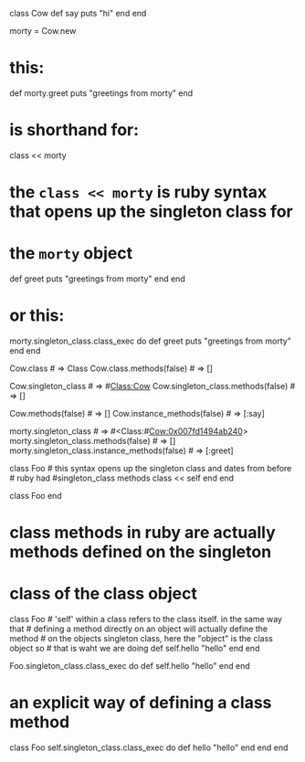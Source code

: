 class Cow def say puts "hi" end end

morty = Cow.new

# this:

def morty.greet puts "greetings from morty" end

# is shorthand for:

class << morty

# the `class << morty` is ruby syntax that opens up the singleton class for

# the `morty` object

def greet puts "greetings from morty" end end

# or this:

morty.singleton_class.class_exec do def greet puts "greetings from morty" end
end

Cow.class # => Class Cow.class.methods(false) # => []

Cow.singleton_class # => #<Class:Cow> Cow.singleton_class.methods(false) # => []

Cow.methods(false) # => [] Cow.instance_methods(false) # => [:say]

morty.singleton_class # => #<Class:#<Cow:0x007fd1494ab240>>
morty.singleton_class.methods(false) # => []
morty.singleton_class.instance_methods(false) # => [:greet]

class Foo # this syntax opens up the singleton class and dates from before #
ruby had #singleton_class methods class << self end end

class Foo end

# class methods in ruby are actually methods defined on the singleton

# class of the class object

class Foo # 'self' within a class refers to the class itself. in the same way
that # defining a method directly on an object will actually define the method #
on the objects singleton class, here the "object" is the class object so # that
is waht we are doing def self.hello "hello" end end

Foo.singleton_class.class_exec do def self.hello "hello" end end

# an explicit way of defining a class method

class Foo self.singleton_class.class_exec do def hello "hello" end end end
